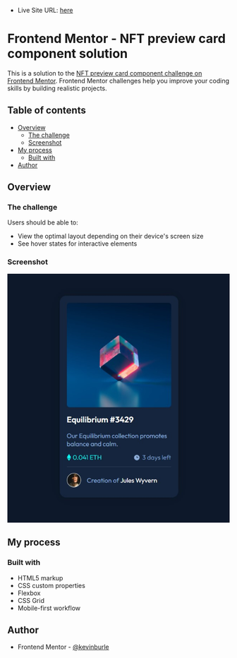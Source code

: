 - Live Site URL: [here](https://kevinburle.github.io/NFT-preview-card-component_FEM/)

# Frontend Mentor - NFT preview card component solution

This is a solution to the [NFT preview card component challenge on Frontend Mentor](https://www.frontendmentor.io/challenges/nft-preview-card-component-SbdUL_w0U). Frontend Mentor challenges help you improve your coding skills by building realistic projects. 

## Table of contents

- [Overview](#overview)
  - [The challenge](#the-challenge)
  - [Screenshot](#screenshot)
- [My process](#my-process)
  - [Built with](#built-with)
- [Author](#author)


## Overview

### The challenge

Users should be able to:

- View the optimal layout depending on their device's screen size
- See hover states for interactive elements

### Screenshot

![](screenshots/nfr-preview-card-component-screenshot.jpg)

## My process

### Built with

- HTML5 markup
- CSS custom properties
- Flexbox
- CSS Grid
- Mobile-first workflow

## Author

- Frontend Mentor - [@kevinburle](https://www.frontendmentor.io/profile/kevinburle)
